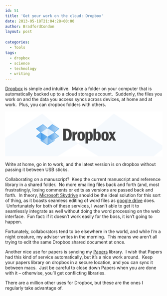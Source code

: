 ```yaml
---
id: 51
title: 'Get your work on the cloud: Dropbox'
date: 2013-05-18T21:04:28+00:00
author: BradfordCondon
layout: post

categories:
  - Tools
tags:
  - dropbox
  - science
  - technology
  - writing
---
```

[Dropbox](https://www.dropbox.com/) is simple and intuitive.  Make a folder on your computer that is automatically backed up to a cloud storage account.  Suddenly, the files you work on and the data you access syncs across devices, at home and at work.  Plus, you can dropbox folders with others.

![image](/wp-content/uploads/2013/05/screen-shot-2013-05-18-at-5-04-58-pm.png)

Write at home, go in to work, and the latest version is on dropbox without passing it between USB sticks.

Collaborating on a manuscript?  Keep the current manuscript and reference library in a shared folder.  No more emailing files back and forth (and, most frustratingly, losing comments or edits as versions are passed back and forth.  In theory, [Microsoft Skydrive](http://windows.microsoft.com/en-us/skydrive/download) should be the ideal solution for this sort of thing, as it boasts seamless editing of word files as [google drive](https://drive.google.com/) does.  Unfortunately for both of these services, I wasn&#8217;t able to get it to seamlessly integrate as well without doing the word processing on the web interface.  Fun fact: if it doesn&#8217;t work easily for the boss, it isn&#8217;t going to happen.

Fortunately, collaborators tend to be elsewhere in the world, and while I&#8217;m a night creature, my advisor writes in the morning.  This means we aren&#8217;t all trying to edit the same Dropbox shared document at once.

Another nice use for papers is syncing my [Papers](http://bradfordcondon.wordpress.com/2013/05/05/citation-management-papers/) library.  I wish that Papers had this kind of service automatically, but it&#8217;s a nice work around.  Keep your papers library on dropbox in a secure location, and you can sync it between macs.  Just be careful to close down Papers when you are done with it &#8211; otherwise, you&#8217;ll get conflicting libraries.

There are a million other uses for Dropbox, but these are the ones I regularly take advantage of.